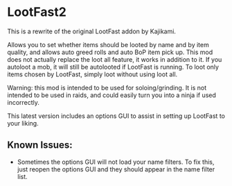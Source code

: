 # LootFast2

This is a rewrite of the original LootFast addon by Kajikami.

Allows you to set whether items should be looted by name and by item quality, and allows auto greed rolls and auto BoP item pick up. This mod does not actually replace the loot all feature, it works in addition to it. If you autoloot a mob, it will still be autolooted if LootFast is running. To loot only items chosen by LootFast, simply loot without using loot all.

Warning: this mod is intended to be used for soloing/grinding. It is not intended to be used in raids, and could easily turn you into a ninja if used incorrectly.

This latest version includes an options GUI to assist in setting up LootFast to your liking.

## Known Issues:

* Sometimes the options GUI will not load your name filters. To fix this, just reopen the options GUI and they should appear in the name filter list.